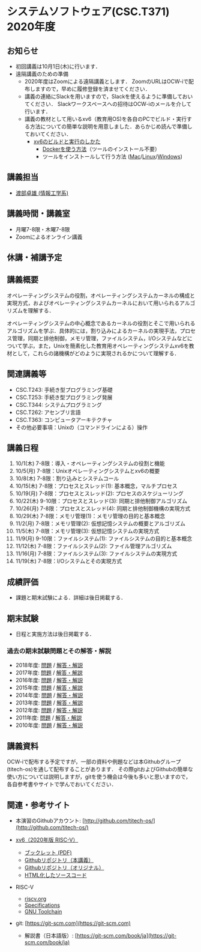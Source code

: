 # システムソフトウェア(CSC.T371) 2020年度

## お知らせ
* 初回講義は10月1日(木)に行います．
* 遠隔講義のための準備
  - 2020年度はZoomによる遠隔講義とします．
  ZoomのURLはOCW-iで配布しますので，早めに履修登録を済ませてください．
  - 講義の連絡にSlackを用いますので，Slackを使えるように準備しておいてください．
  Slackワークスペースへの招待はOCW-iのメールを介して行います．
  - 講義の教材として用いるxv6（教育用OS)を各自のPCでビルド・実行する方法についての簡単な説明を用意しました．あらかじめ読んで準備しておいてください．
    * [xv6のビルドと実行のしかた](xv6.html)
      - [Dockerを使う方法](xv6-docker.html)（ツールのインストール不要）
      - ツールをインストールして行う方法 ([Mac](xv6-mac.html)/[Linux](xv6-linux.html)/[Windows](xv6-windows.html))

## 講義担当
* [渡部卓雄 (情報工学系)](http://www.psg.c.titech.ac.jp/~takuo/)

## 講義時間・講義室
* 月曜7-8限・木曜7-8限
* Zoomによるオンライン講義

## 休講・補講予定

## 講義概要
オペレーティングシステムの役割，オペレーティングシステムカーネルの構成と実現方式，およびオペレーティングシステムカーネルにおいて用いられるアルゴリズムを理解する．

オペレーティングシステムの中心概念であるカーネルの役割とそこで用いられるアルゴリズムを学ぶ．具体的には，割り込みによるカーネルの実現手法，プロセス管理，同期と排他制御，メモリ管理，ファイルシステム，I/Oシステムなどについて学ぶ，また，Unixを簡素化した教育用オペレーティングシステムxv6を教材として，これらの諸機構がどのように実現されるかについて理解する．

## 関連講義等
* CSC.T243: 手続き型プログラミング基礎
* CSC.T253: 手続き型プログラミング発展
* CSC.T344: システムプログラミング
* CSC.T262: アセンブリ言語
* CSC.T363: コンピュータアーキテクチャ
* その他必要事項：Unixの（コマンドラインによる）操作

## 講義日程
1. 10/1(木) 7-8限：導入・オペレーティングシステムの役割と機能
2. 10/5(月) 7-8限：Unixオペレーティングシステムとxv6の概要
3. 10/8(木) 7-8限：割り込みとシステムコール
4. 10/15(木) 7-8限：プロセスとスレッド(1): 基本概念，マルチプロセス
5. 10/19(月) 7-8限：プロセスとスレッド(2): プロセスのスケジューリング
6. 10/22(木) 9-10限：プロセスとスレッド(3): 同期と排他制御アルゴリズム
7. 10/26(月) 7-8限：プロセスとスレッド(4): 同期と排他制御機構の実現方式
8. 10/29(木) 7-8限：メモリ管理(1)：メモリ管理の目的と基本概念
9. 11/2(月) 7-8限：メモリ管理(2): 仮想記憶システムの概要とアルゴリズム
10. 11/5(木) 7-8限：メモリ管理(3): 仮想記憶システムの実現方式
11. 11/9(月) 9-10限：ファイルシステム(1): ファイルシステムの目的と基本概念
12. 11/12(木) 7-8限：ファイルシステム(2): ファイル管理アルゴリズム
13. 11/16(月) 7-8限：ファイルシステム(3): ファイルシステムの実現方式
14. 11/19(木) 7-8限：I/Oシステムとその実現方式

## 成績評価
* 課題と期末試験による．詳細は後日掲載する．

## 期末試験
* 日程と実施方法は後日掲載する．

### 過去の期末試験問題とその解答・解説
* 2018年度: [問題](ex/2018.pdf) / [解答・解説](ex/2018a.pdf)
* 2017年度: [問題](ex/2017.pdf) / [解答・解説](ex/2017a.pdf)
* 2016年度: [問題](ex/2016.pdf) / [解答・解説](ex/2016a.pdf)
* 2015年度: [問題](ex/2015.pdf) / [解答・解説](ex/2015a.pdf)
* 2014年度: [問題](ex/2014.pdf) / [解答・解説](ex/2014a.pdf)
* 2013年度: [問題](ex/2013.pdf) / [解答・解説](ex/2013a.pdf)
* 2012年度: [問題](ex/2012.pdf) / [解答・解説](ex/2012a.pdf)
* 2011年度: [問題](ex/2011.pdf) / [解答・解説](ex/2011a.pdf)
* 2010年度: [問題](ex/2010.pdf) / [解答・解説](ex/2010a.pdf)

## 講義資料
OCW-iで配布する予定ですが，一部の資料や例題などは本Githubグループ(titech-os)を通して配布することがあります．
その際gitおよびGithubの簡単な使い方については説明しますが，gitを使う機会は今後も多いと思いますので，各自参考書やサイトで学んでおいてください．

## 関連・参考サイト
* 本演習のGithubアカウント: [http://github.com/titech-os/](http://github.com/titech-os/)

* [xv6（2020年版 RISC-V）](https://pdos.csail.mit.edu/6.828/2020/xv6.html)
  - [ブックレット (PDF)](https://pdos.csail.mit.edu/6.828/2020/xv6/book-riscv-rev1.pdf)
  - [Githubリポジトリ（本講義）](https://github.com/titech-os/xv6-riscv/)
  - [Githubリポジトリ（オリジナル）](https://github.com/mit-pdos/xv6-riscv/)
  - [HTML化したソースコード](https://titech-os.github.io/xv6-riscv-html/)
* RISC-V
  - [riscv.org](https://riscv.org)
  - [Specifications](https://riscv.org/specifications/)
  - [GNU Toolchain](https://github.com/riscv/riscv-gnu-toolchain)
* git: [https://git-scm.com](https://git-scm.com)
  - 解説書（日本語版）: [https://git-scm.com/book/ja](https://git-scm.com/book/ja)
